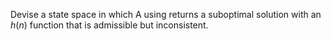 

Devise a state space in which A using returns a
suboptimal solution with an $h(n)$ function that is admissible but
inconsistent.
